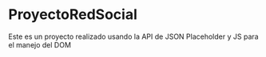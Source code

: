 # ProyectoRedSocial
Este es un proyecto realizado usando la API de JSON Placeholder y JS para el manejo del DOM
